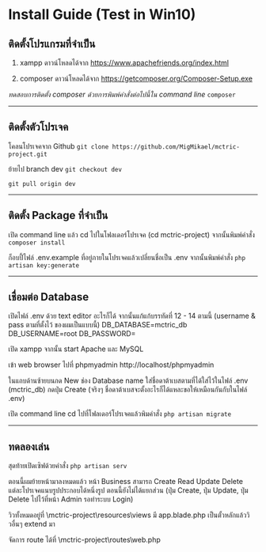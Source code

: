 # Install Guide (Test in Win10)

## ติดตั้งโปรแกรมที่จำเป็น 
1. xampp ดาวน์โหลดได้จาก
https://www.apachefriends.org/index.html

2. composer ดาวน์โหลดได้จาก 
https://getcomposer.org/Composer-Setup.exe

_ทดสอบการติดตั้ง composer ด้วยการพิมพ์คำสั่งต่อไปนี้ใน command line_
`composer`

---

## ติดตั้งตัวโปรเจค
โคลนโปรเจคจาก Github
`git clone https://github.com/MigMikael/mctric-project.git`

ย้ายไป branch dev
`git checkout dev`

`git pull origin dev`

---

## ติดตั้ง Package ที่จำเป็น
เปิด command line แล้ว cd ไปในโฟลเดอร์โปรเจค (cd mctric-project) จากนั้นพิมพ์คำสั่ง
`composer install`

ก็อบปี้ไฟล์ .env.example ที่อยู่ภายในโปรเจคแล้วเปลี่ยนชื่อเป็น .env จากนั้นพิมพ์คำสั่ง
`php artisan key:generate`

---

## เชื่อมต่อ Database
เปิดไฟล์ .env ด้วย text editor อะไรก็ได้ จากนั้นแก้แก้บรรทัดที่ 12 - 14 ตามนี้ (username & pass ตามที่ตั้งไว้ ของผมเป็นแบบนี้)
DB_DATABASE=mctric_db
DB_USERNAME=root
DB_PASSWORD=

เปิด xampp จากนั้น start Apache และ MySQL

เข้า web browser ไปที่ phpmyadmin http://localhost/phpmyadmin

ในแถบด้านซ้ายบนกด New ช่อง Database name ใส่ชื่อดาต้าเบสตามที่ได้ใส่ไว้ในไฟล์ .env (mctric_db) กดปุ่ม Create
(จริงๆ ชื่อดาต้าเบสจะตั้งอะไรก็ได้แหละขอให้เหมือนกันกับในไฟล์ .env)

เปิด command line cd ไปที่โฟลเดอร์โปรเจคแล้วพิมคำสั่ง
`php artisan migrate`

---

## ทดลองเล่น
สุดท้ายเปิดเซิฟด้วยคำสั่ง 
`php artisan serv`

ตอนนี้ผมย้ายหน้ามาลงหมดแล้ว หน้า Business สามารถ Create Read Update Delete แต่ละโปรเจคแนบรูปประกอบได้หนึ่งรูป
ตอนนี้ยังไม่ได้แยกส่วน (ปุ่ม Create, ปุ่ม Update, ปุ่ม Delete ไปไว้ที่หน้า Admin รอทำระบบ Login)

วิวทั้งหมดอยู่ที่ \mctric-project\resources\views
มี app.blade.php เป็นตั้วหลักแล้ววิวอื่นๆ extend มา

จัดการ route ได้ที่ \mctric-project\routes\web.php
